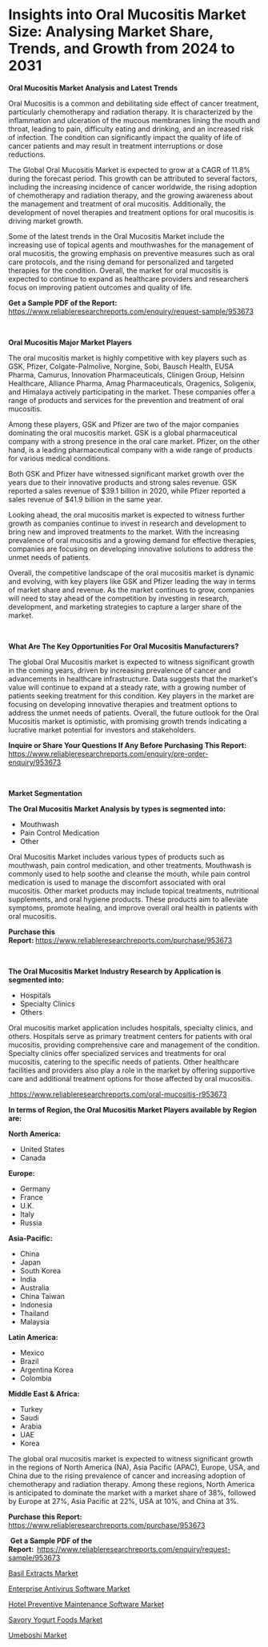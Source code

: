 <p><h1>Insights into Oral Mucositis Market Size: Analysing Market Share, Trends, and Growth from 2024 to 2031</h1></p><p><strong>Oral Mucositis Market Analysis and Latest Trends</strong></p>
<p><p>Oral Mucositis is a common and debilitating side effect of cancer treatment, particularly chemotherapy and radiation therapy. It is characterized by the inflammation and ulceration of the mucous membranes lining the mouth and throat, leading to pain, difficulty eating and drinking, and an increased risk of infection. The condition can significantly impact the quality of life of cancer patients and may result in treatment interruptions or dose reductions.</p><p>The Global Oral Mucositis Market is expected to grow at a CAGR of 11.8% during the forecast period. This growth can be attributed to several factors, including the increasing incidence of cancer worldwide, the rising adoption of chemotherapy and radiation therapy, and the growing awareness about the management and treatment of oral mucositis. Additionally, the development of novel therapies and treatment options for oral mucositis is driving market growth.</p><p>Some of the latest trends in the Oral Mucositis Market include the increasing use of topical agents and mouthwashes for the management of oral mucositis, the growing emphasis on preventive measures such as oral care protocols, and the rising demand for personalized and targeted therapies for the condition. Overall, the market for oral mucositis is expected to continue to expand as healthcare providers and researchers focus on improving patient outcomes and quality of life.</p></p>
<p><strong>Get a Sample PDF of the Report:&nbsp;</strong> <a href="https://www.reliableresearchreports.com/enquiry/request-sample/953673">https://www.reliableresearchreports.com/enquiry/request-sample/953673</a></p>
<p>&nbsp;</p>
<p><strong>Oral Mucositis Major Market Players</strong></p>
<p><p>The oral mucositis market is highly competitive with key players such as GSK, Pfizer, Colgate-Palmolive, Norgine, Sobi, Bausch Health, EUSA Pharma, Camurus, Innovation Pharmaceuticals, Clinigen Group, Helsinn Healthcare, Alliance Pharma, Amag Pharmaceuticals, Oragenics, Soligenix, and Himalaya actively participating in the market. These companies offer a range of products and services for the prevention and treatment of oral mucositis.</p><p>Among these players, GSK and Pfizer are two of the major companies dominating the oral mucositis market. GSK is a global pharmaceutical company with a strong presence in the oral care market. Pfizer, on the other hand, is a leading pharmaceutical company with a wide range of products for various medical conditions.</p><p>Both GSK and Pfizer have witnessed significant market growth over the years due to their innovative products and strong sales revenue. GSK reported a sales revenue of $39.1 billion in 2020, while Pfizer reported a sales revenue of $41.9 billion in the same year.</p><p>Looking ahead, the oral mucositis market is expected to witness further growth as companies continue to invest in research and development to bring new and improved treatments to the market. With the increasing prevalence of oral mucositis and a growing demand for effective therapies, companies are focusing on developing innovative solutions to address the unmet needs of patients.</p><p>Overall, the competitive landscape of the oral mucositis market is dynamic and evolving, with key players like GSK and Pfizer leading the way in terms of market share and revenue. As the market continues to grow, companies will need to stay ahead of the competition by investing in research, development, and marketing strategies to capture a larger share of the market.</p></p>
<p>&nbsp;</p>
<p><strong>What Are The Key Opportunities For Oral Mucositis Manufacturers?</strong></p>
<p><p>The global Oral Mucositis market is expected to witness significant growth in the coming years, driven by increasing prevalence of cancer and advancements in healthcare infrastructure. Data suggests that the market's value will continue to expand at a steady rate, with a growing number of patients seeking treatment for this condition. Key players in the market are focusing on developing innovative therapies and treatment options to address the unmet needs of patients. Overall, the future outlook for the Oral Mucositis market is optimistic, with promising growth trends indicating a lucrative market potential for investors and stakeholders.</p></p>
<p><strong>Inquire or Share Your Questions If Any Before Purchasing This Report:</strong> <a href="https://www.reliableresearchreports.com/enquiry/pre-order-enquiry/953673">https://www.reliableresearchreports.com/enquiry/pre-order-enquiry/953673</a></p>
<p>&nbsp;</p>
<p><strong>Market Segmentation</strong></p>
<p><strong>The Oral Mucositis Market Analysis by types is segmented into:</strong></p>
<p><ul><li>Mouthwash</li><li>Pain Control Medication</li><li>Other</li></ul></p>
<p><p>Oral Mucositis Market includes various types of products such as mouthwash, pain control medication, and other treatments. Mouthwash is commonly used to help soothe and cleanse the mouth, while pain control medication is used to manage the discomfort associated with oral mucositis. Other market products may include topical treatments, nutritional supplements, and oral hygiene products. These products aim to alleviate symptoms, promote healing, and improve overall oral health in patients with oral mucositis.</p></p>
<p><strong>Purchase this Report:&nbsp;</strong><a href="https://www.reliableresearchreports.com/purchase/953673">https://www.reliableresearchreports.com/purchase/953673</a></p>
<p>&nbsp;</p>
<p><strong>The Oral Mucositis Market Industry Research by Application is segmented into:</strong></p>
<p><ul><li>Hospitals</li><li>Specialty Clinics</li><li>Others</li></ul></p>
<p><p>Oral mucositis market application includes hospitals, specialty clinics, and others. Hospitals serve as primary treatment centers for patients with oral mucositis, providing comprehensive care and management of the condition. Specialty clinics offer specialized services and treatments for oral mucositis, catering to the specific needs of patients. Other healthcare facilities and providers also play a role in the market by offering supportive care and additional treatment options for those affected by oral mucositis.</p></p>
<p><a href="https://www.reliableresearchreports.com/oral-mucositis-r953673">&nbsp;https://www.reliableresearchreports.com/oral-mucositis-r953673</a></p>
<p><strong>In terms of Region, the Oral Mucositis Market Players available by Region are:</strong></p>
<p>
    <p> <strong> North America: </strong>
        <ul>
            <li>United States</li>
            <li>Canada</li>
        </ul>
        </p> 
    <p> <strong> Europe: </strong>
        <ul>
            <li>Germany</li>
            <li>France</li>
            <li>U.K.</li>
            <li>Italy</li>
            <li>Russia</li>
        </ul>
        </p> 
    <p> <strong> Asia-Pacific: </strong>
        <ul>
            <li>China</li>
            <li>Japan</li>
            <li>South Korea</li>
            <li>India</li>
            <li>Australia</li>
            <li>China Taiwan</li>
            <li>Indonesia</li>
            <li>Thailand</li>
            <li>Malaysia</li>
        </ul>
        </p> 
    <p> <strong> Latin America: </strong>
        <ul>
            <li>Mexico</li>
            <li>Brazil</li>
            <li>Argentina Korea</li>
            <li>Colombia</li>
        </ul>
        </p> 
    <p> <strong> Middle East & Africa: </strong>
        <ul>
            <li>Turkey</li>
            <li>Saudi</li>
            <li>Arabia</li>
            <li>UAE</li>
            <li>Korea</li>
        </ul>
    </p>
    </p>
<p><p>The global oral mucositis market is expected to witness significant growth in the regions of North America (NA), Asia Pacific (APAC), Europe, USA, and China due to the rising prevalence of cancer and increasing adoption of chemotherapy and radiation therapy. Among these regions, North America is anticipated to dominate the market with a market share of 38%, followed by Europe at 27%, Asia Pacific at 22%, USA at 10%, and China at 3%.</p></p>
<p><strong>Purchase this Report: </strong><a href="https://www.reliableresearchreports.com/purchase/953673">https://www.reliableresearchreports.com/purchase/953673</a></p>
<p>&nbsp;<strong>Get a Sample PDF of the Report:&nbsp;&nbsp;</strong><a href="https://www.reliableresearchreports.com/enquiry/request-sample/953673">https://www.reliableresearchreports.com/enquiry/request-sample/953673</a></p>
<p><strong></strong></p>
<p><p><a href="https://medium.com/@alan.ball8990/an-in-depth-analysis-of-the-global-basil-extracts-market-scope-and-its-rapid-growing-6-2-2ea5258a5ad8">Basil Extracts Market</a></p><p><a href="https://github.com/rslnowrouzi/Market-Research-Report-List-1/blob/main/enterprise-antivirus-software-market.md">Enterprise Antivirus Software Market</a></p><p><a href="https://github.com/LiamKanenood/Market-Research-Report-List-1/blob/main/hotel-preventive-maintenance-software-market.md">Hotel Preventive Maintenance Software Market</a></p><p><a href="https://medium.com/@doristurner71/savory-yogurt-foods-market-size-growth-trends-statistics-forecasts-2024-2031-ae784958210f">Savory Yogurt Foods Market</a></p><p><a href="https://medium.com/@robeathews675666/umeboshi-market-research-report-includes-analysis-on-market-size-share-and-growth-rate-at-13-3-3c03f3fd8e50">Umeboshi Market</a></p></p>